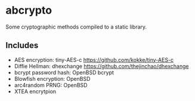 # abcrypto

Some cryptographic methods compiled to a static library.

## Includes

* AES encryption: tiny-AES-c https://github.com/kokke/tiny-AES-c
* Diffie Hellman: dhexchange https://github.com/thejinchao/dhexchange
* bcrypt password hash: OpenBSD bcrypt
* Blowfish encryption: OpenBSD
* arc4random PRNG: OpenBSD
* XTEA encrytpion

